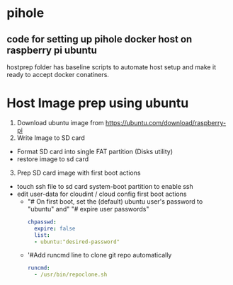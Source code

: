 # pihole
code for setting up pihole docker host on raspberry pi ubuntu
-
hostprep folder has baseline scripts to automate host setup and make it ready to
accept docker conatiners.

# Host Image prep using ubuntu
1. Download ubuntu image from https://ubuntu.com/download/raspberry-pi
2. Write Image to SD card
  - Format SD card into single FAT partition (Disks utility)
  - restore image to sd card
3. Prep SD card image with first boot actions
  - touch ssh file to sd card system-boot partition to enable ssh
  - edit user-data for cloudint / cloud config first boot actions
    - "# On first boot, set the (default) ubuntu user's password to "ubuntu" and"
      "# expire user passwords"
      ````yaml
      chpasswd:
        expire: false
        list:
        - ubuntu:"desired-password"
      ````
    - '#Add runcmd line to clone git repo automatically
      ````yaml
      runcmd:
        - /usr/bin/repoclone.sh
      ````